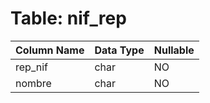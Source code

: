 # Table: nif_rep

| Column Name | Data Type | Nullable |
|-------------|-----------|----------|
| rep_nif | char | NO |
| nombre | char | NO |
